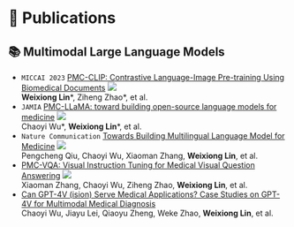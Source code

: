 # 📝 Publications

## 📚 Multimodal Large Language Models

- ``MICCAI 2023`` [PMC-CLIP: Contrastive Language-Image Pre-training Using Biomedical Documents](https://weixionglin.github.io/PMC-CLIP) [![](https://img.shields.io/github/stars/WeixiongLin/PMC-CLIP?style=social&label=Stars)](https://github.com/WeixiongLin/PMC-CLIP)<br>
  **Weixiong Lin**\*, Ziheng Zhao\*, et al.
- ``JAMIA`` [PMC-LLaMA: toward building open-source language models for medicine](https://academic.oup.com/jamia/advance-article-abstract/doi/10.1093/jamia/ocae045/7645318) [![](https://img.shields.io/github/stars/chaoyi-wu/PMC-LLaMA?style=social&label=Stars)](https://github.com/chaoyi-wu/PMC-LLaMA)<br>
  Chaoyi Wu\*, **Weixiong Lin**\*, et al.
- ``Nature Communication`` [Towards Building Multilingual Language Model for Medicine](https://arxiv.org/abs/2402.13963) [![](https://img.shields.io/github/stars/MAGIC-AI4Med/MMedLM?style=social&label=Stars)](https://github.com/MAGIC-AI4Med/MMedLM)<br>
  Pengcheng Qiu, Chaoyi Wu, Xiaoman Zhang, **Weixiong Lin**, et al.
- [PMC-VQA: Visual Instruction Tuning for Medical Visual Question Answering](https://arxiv.org/abs/2305.10415) [![](https://img.shields.io/github/stars/xiaoman-zhang/PMC-VQA?style=social&label=Stars)](https://github.com/xiaoman-zhang/PMC-VQA)<br>
  Xiaoman Zhang, Chaoyi Wu, Ziheng Zhao, **Weixiong Lin**, et al.
- [Can GPT-4V (ision) Serve Medical Applications? Case Studies on GPT-4V for Multimodal Medical Diagnosis](https://arxiv.org/abs/2310.09909)<br>
  Chaoyi Wu, Jiayu Lei, Qiaoyu Zheng, Weke Zhao, **Weixiong Lin**, et al. 


<!-- ## 🍕 Data Flywheel/Governance -->

